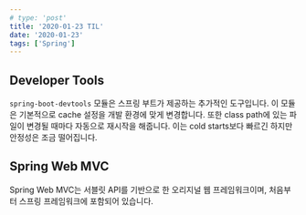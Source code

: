 ```yaml
---
# type: 'post'
title: '2020-01-23 TIL'
date: '2020-01-23'
tags: ['Spring']
---
```


## Developer Tools

`spring-boot-devtools` 모듈은 스프링 부트가 제공하는 추가적인 도구입니다. 이 모듈은 기본적으로 cache 설정을 개발 환경에 맞게 변경합니다. 또한 class path에 있는 파일이 변경될 때마다 자동으로 재시작을 해줍니다. 이는 cold starts보다 빠르긴 하지만 안정성은 조금 떨어집니다.

## Spring Web MVC

Spring Web MVC는 서블릿 API를 기반으로 한 오리지널 웹 프레임워크이며, 처음부터 스프링 프레임워크에 포함되어 있습니다.
